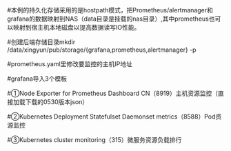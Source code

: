 #本例的持久化存储采用的是hostpath模式，把Prometheus/alertmanager和grafana的数据映射到NAS（data目录是挂载的nas目录）,其中prometheus也可以映射到宿主机本地磁盘以提高数据读写IO性能。


#创建后端存储目录mkdir /data/xingyun/pub/storage/{grafana,prometheus,alertmanager} -p

#prometheus.yaml里修改要监控的主机IP地址

#grafana导入3个模板

#①Node Exporter for Prometheus Dashboard CN（8919）主机资源监控（直接加载下载的0530版本json）

#②Kubernetes Deployment Statefulset Daemonset metrics（8588）Pod资源监控

#③Kubernetes cluster monitoring（315）微服务资源负载排行
